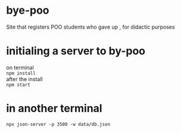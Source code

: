 # bye-poo
Site that registers POO students who gave up , for didactic purposes

# initialing a server to by-poo
on terminal
  <br> 
  <code>npm install</code>
  <br>
after the install 
  <br>
  <code>npm start</code>

# in another terminal 
  <code>npx json-server -p 3500 -w data/db.json</code>
